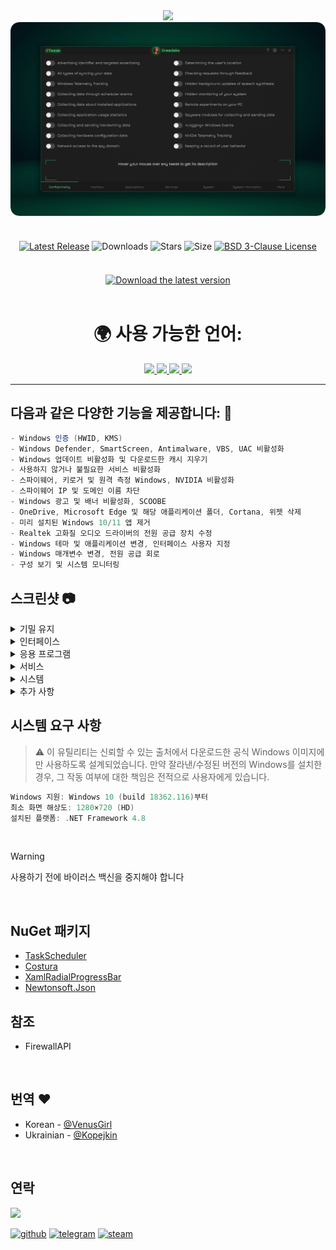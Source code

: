 <div align="center">
<img src="https://github.com/user-attachments/assets/370e1249-4c40-420b-85b1-2978e47f0060"/><br/>
<img src="https://github.com/Greedeks/GTweak/blob/main/.github/Preview.gif"/><br/><br/>
 
<div align="center" style="margin: 20px 0; text-align: center;">
 
[![Latest Release](https://img.shields.io/github/v/release/Greedeks/GTweak?style=for-the-badge&color=179962)](https://github.com/Greedeks/GTweak/releases/latest)
![Downloads](https://img.shields.io/github/downloads/Greedeks/GTweak/total.svg?style=for-the-badge&color=1982a5)
![Stars](https://img.shields.io/github/stars/greedeks/gtweak?style=for-the-badge&color=179962)
![Size](https://img.shields.io/github/repo-size/greedeks/gtweak?style=for-the-badge&color=1982a5)
[![BSD 3-Clause License](https://img.shields.io/badge/License-BSD%203--Clause-yellow.svg?style=for-the-badge&color=179962)](https://github.com/Greedeks/GTweak/blob/main/LICENSE)
</div>

<br/><a href="https://github.com/Greedeks/GTweak/releases/latest/download/gtweak.exe"><img src="https://github.com/user-attachments/assets/0c2f2947-6d63-46b3-9933-8e72a8b45ed3" width="260" height="68" alt="Download the latest version"></a><br/><br/>

<!-- language --> 
<div align="center">
  <h1>🌍 사용 가능한 언어:</h1>
  <a href="https://github.com/Greedeks/GTweak/blob/main/README.md">
    <img src="https://hatscripts.github.io/circle-flags/flags/us.svg" width="40">
  </a>
  <a href="https://github.com/Greedeks/GTweak/blob/main/README-ko.md">
    <img src="https://hatscripts.github.io/circle-flags/flags/kr.svg" width="40">
  </a>
  <a href="https://github.com/Greedeks/GTweak/blob/main/README-ru.md">
    <img src="https://hatscripts.github.io/circle-flags/flags/ru.svg" width="40">
  </a>
  <a href="https://github.com/Greedeks/GTweak/blob/main/README-uk.md">
    <img src="https://hatscripts.github.io/circle-flags/flags/ua.svg" width="40">
  </a>
</div>
</div>

---
<h2> 다음과 같은 다양한 기능을 제공합니다: 🔩</h2>

```c#
- Windows 인증 (HWID, KMS)
- Windows Defender, SmartScreen, Antimalware, VBS, UAC 비활성화
- Windows 업데이트 비활성화 및 다운로드한 캐시 지우기
- 사용하지 않거나 불필요한 서비스 비활성화
- 스파이웨어, 키로거 및 원격 측정 Windows, NVIDIA 비활성화
- 스파이웨어 IP 및 도메인 이름 차단
- Windows 광고 및 배너 비활성화, SCOOBE
- OneDrive, Microsoft Edge 및 해당 애플리케이션 폴더, Cortana, 위젯 삭제
- 미리 설치된 Windows 10/11 앱 제거
- Realtek 고화질 오디오 드라이버의 전원 공급 장치 수정
- Windows 테마 및 애플리케이션 변경, 인터페이스 사용자 지정
- Windows 매개변수 변경, 전원 공급 회로
- 구성 보기 및 시스템 모니터링
```

<h2> 스크린샷 📷</h2>
<details>
  <summary> 기밀 유지 </summary>
  <img src="https://github.com/Greedeks/GTweak/blob/main/.github/ko/Confidentiality.png"/>
</details>
<details>
  <summary> 인터페이스 </summary>
  <img src="https://github.com/Greedeks/GTweak/blob/main/.github/ko/Interface.png"/>
</details>
<details>
  <summary> 응용 프로그램 </summary>
  <img src="https://github.com/Greedeks/GTweak/blob/main/.github/ko/Applications.png"/>
</details>
<details>
  <summary> 서비스 </summary>
  <img src="https://github.com/Greedeks/GTweak/blob/main/.github/ko/Services.png"/>
</details>
<details>
  <summary> 시스템 </summary>
  <img src="https://github.com/Greedeks/GTweak/blob/main/.github/ko/System.png"/>
</details>
<details>
  <summary> 추가 사항 </summary>
  <img src="https://github.com/Greedeks/GTweak/blob/main/.github/ko/More.png"/>
</details>


<h2> 시스템 요구 사항</h2>

> ⚠ 이 유틸리티는 신뢰할 수 있는 출처에서 다운로드한 공식 Windows 이미지에만 사용하도록 설계되었습니다. 만약 잘라낸/수정된 버전의 Windows를 설치한 경우, 그 작동 여부에 대한 책임은 전적으로 사용자에게 있습니다.

```c++
Windows 지원: Windows 10 (build 18362.116)부터
최소 화면 해상도: 1280×720 (HD)
설치된 플랫폼: .NET Framework 4.8
```
</br>

> [!WARNING]
> 사용하기 전에 바이러스 백신을 중지해야 합니다
</br>

## NuGet 패키지
- [TaskScheduler](https://www.nuget.org/packages/TaskScheduler/)
- [Costura](https://github.com/Fody/Costura)
- [XamlRadialProgressBar](https://www.nuget.org/packages/XamlRadialProgressBar)
- [Newtonsoft.Json](https://www.nuget.org/packages/Newtonsoft.Json/13.0.2-beta1)

## 참조
- FirewallAPI

</br>

## 번역 ❤️ 
- Korean - [@VenusGirl](https://github.com/VenusGirl)
- Ukrainian - [@Kopejkin](https://github.com/Kopejkin)

</br>

## 연락
<img src="https://avatars.githubusercontent.com/u/82948926?s=400&u=66ddd72b29af1ac8b262281b183da6d191c5a71d&v=4" width="100px;"/>

[![github](https://img.shields.io/badge/Github-gray?style=for-the-badge&logo=github&logoColor=white)](https://github.com/Greedeks)
[![telegram](https://img.shields.io/badge/Telegram-1DA1F2?style=for-the-badge&logo=telegram&logoColor=white)](https://t.me/Greedeks)
[![steam](https://img.shields.io/badge/STEAM-042430?style=for-the-badge&logo=steam&logoColor=white)](https://steamcommunity.com/id/greedeks/)

